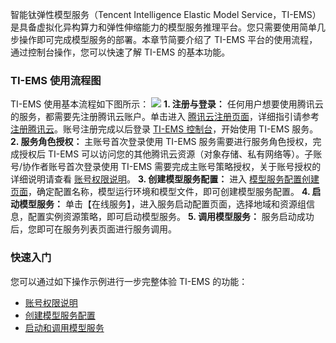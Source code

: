 智能钛弹性模型服务（Tencent Intelligence Elastic Model Service，TI-EMS）是具备虚拟化异构算力和弹性伸缩能力的模型服务推理平台。您只需要使用简单几步操作即可完成模型服务的部署。本章节简要介绍了 TI-EMS 平台的使用流程，通过控制台操作，您可以快速了解 TI-EMS 的基本功能。   

### TI-EMS 使用流程图
TI-EMS 使用基本流程如下图所示：
![](https://main.qcloudimg.com/raw/889d6491d193a78b2993f6789c2708d9.png)
**1. 注册与登录：** 任何用户想要使用腾讯云的服务，都需要先注册腾讯云账户。单击进入 [腾讯云注册页面](https://cloud.tencent.com/register)，详细指引请参考 [注册腾讯云](https://cloud.tencent.com/document/product/378/17985)。账号注册完成以后登录 [TI-EMS 控制台](https://console.cloud.tencent.com/tiems)，开始使用 TI-EMS 服务。
**2. 服务角色授权：** 主账号首次登录使用 TI-EMS 服务需要进行服务角色授权，完成授权后 TI-EMS 可以访问您的其他腾讯云资源（对象存储、私有网络等）。子账号/协作者账号首次登录使用 TI-EMS 需要完成主账号策略授权，关于账号授权的详细说明请查看 [账号权限说明](https://cloud.tencent.com/document/product/1120/38967)。
**3. 创建模型服务配置：** 进入 [模型服务配置创建页面](https://console.cloud.tencent.com/tiems/model/configuration/create)，确定配置名称，模型运行环境和模型文件，即可创建模型服务配置。
**4. 启动模型服务：** 单击【在线服务】，进入服务启动配置页面，选择地域和资源组信息，配置实例资源策略，即可启动模型服务。
**5. 调用模型服务：** 服务启动成功后，您即可在服务列表页面进行服务调用。

### 快速入门
您可以通过如下操作示例进行一步完整体验 TI-EMS 的功能：
- [账号权限说明](https://cloud.tencent.com/document/product/1120/38967)
- [创建模型服务配置](https://cloud.tencent.com/document/product/1120/36585)
- [启动和调用模型服务](https://cloud.tencent.com/document/product/1120/40268)

